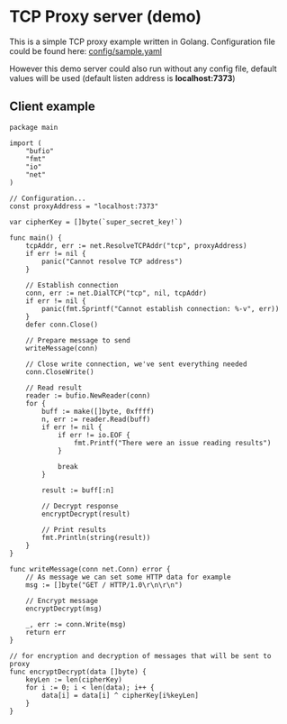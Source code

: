 # TCP Proxy server (demo)

This is a simple TCP proxy example written in Golang.
Configuration file could be found here: [config/sample.yaml](/config/sample.yaml)

However this demo server could also run without any config file, default values will be used (default listen address is **localhost:7373**)

## Client example
```golang
package main

import (
	"bufio"
	"fmt"
	"io"
	"net"
)

// Configuration...
const proxyAddress = "localhost:7373"

var cipherKey = []byte(`super_secret_key!`)

func main() {
	tcpAddr, err := net.ResolveTCPAddr("tcp", proxyAddress)
	if err != nil {
		panic("Cannot resolve TCP address")
	}

	// Establish connection
	conn, err := net.DialTCP("tcp", nil, tcpAddr)
	if err != nil {
		panic(fmt.Sprintf("Cannot establish connection: %-v", err))
	}
	defer conn.Close()

	// Prepare message to send
	writeMessage(conn)

	// Close write connection, we've sent everything needed
	conn.CloseWrite()

	// Read result
	reader := bufio.NewReader(conn)
	for {
		buff := make([]byte, 0xffff)
		n, err := reader.Read(buff)
		if err != nil {
			if err != io.EOF {
				fmt.Printf("There were an issue reading results")
			}

			break
		}

		result := buff[:n]

		// Decrypt response
		encryptDecrypt(result)

		// Print results
		fmt.Println(string(result))
	}
}

func writeMessage(conn net.Conn) error {
	// As message we can set some HTTP data for example
	msg := []byte("GET / HTTP/1.0\r\n\r\n")

	// Encrypt message
	encryptDecrypt(msg)

	_, err := conn.Write(msg)
	return err
}

// for encryption and decryption of messages that will be sent to proxy
func encryptDecrypt(data []byte) {
	keyLen := len(cipherKey)
	for i := 0; i < len(data); i++ {
		data[i] = data[i] ^ cipherKey[i%keyLen]
	}
}
```